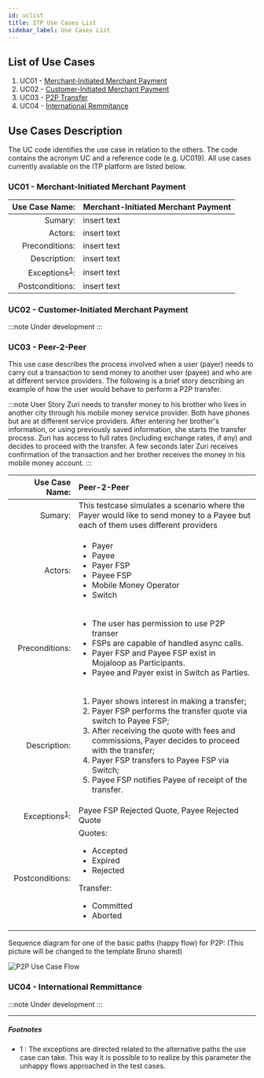 ```yaml
---
id: uclist
title: ITP Use Cases List
sidebar_label: Use Cases List
---
```


## List of Use Cases <a name="uc"></a>

1. UC01 - [Merchant-Initiated Merchant Payment](#mimp)
2. UC02 - [Customer-Initiated Merchant Payment](#cimp)
3. UC03 - [P2P Transfer](#p2p)
4. UC04 - [International Remmitance](#ir)

## Use Cases Description <a name="ucdescription"></a>

The UC code identifies the use case in relation to the others. The code contains the acronym UC and a reference code (e.g. UC019). All use cases currently available on the ITP platform are listed below.

### UC01 - Merchant-Initiated Merchant Payment <a name="mimp"></a>

|Use Case Name:| Merchant-Initiated Merchant Payment |
|-:|:-|
|Sumary:| insert text |
|Actors:| insert text |
|Preconditions:| insert text |
|Description:| insert text |
|Exceptions<sup>[1](#exceptions)</sup>:| insert text |
|Postconditions:| insert text |

### UC02 - Customer-Initiated Merchant Payment <a name="cimp"></a>

:::note
Under development
:::

### UC03 - Peer-2-Peer <a name="p2p"></a>

This use case describes the process involved when a user (payer) needs to carry out a transaction to send money to another user (payee) and who are at different service providers. The following is a brief story describing an example of how the user would behave to perform a P2P transfer.

:::note User Story
Zuri needs to transfer money to his brother who lives in another city through his mobile money service provider. Both have phones but are at different service providers. After entering her brother's information, or using previously saved information, she starts the transfer process. Zuri has access to full rates (including exchange rates, if any) and decides to proceed with the transfer. A few seconds later Zuri receives confirmation of the transaction and her brother receives the money in his mobile money account.
:::

|Use Case Name:| Peer-2-Peer |
|-:|:-|
|Sumary:| This testcase simulates a scenario where the Payer would like to send money to a Payee but each of them uses different providers|
|Actors:|<ul><li>Payer</li><li>Payee</li><li>Payer FSP</li><li>Payee FSP</li><li>Mobile Money Operator</li><li>Switch</li></ul>|
|Preconditions:| <ul><li>The user has permission to use P2P transer</li><li>FSPs are capable of handled async calls.</li><li>Payer FSP and Payee FSP exist in Mojaloop as Participants.</li><li>Payee and Payer exist in Switch as Parties.</li></ul> |
|Description:| <ol><li>Payer shows interest in making a transfer;</li><li>Payer FSP performs the transfer quote via switch to Payee FSP;</li><li>After receiving the quote with fees and commissions, Payer decides to proceed with the transfer;</li><li>Payer FSP transfers to Payee FSP via Switch;</li><li>Payee FSP notifies Payee of receipt of the transfer.</li></ol> |
|Exceptions<sup>[1](#exceptions)</sup>:| Payee FSP Rejected Quote, Payee Rejected Quote|
|Postconditions:|Quotes:<ul><li>Accepted</li><li>Expired</li><li>Rejected</li></ul>Transfer:<ul><li>Committed</li><li>Aborted</li></ul>|

Sequence diagram for one of the basic paths (happy flow) for P2P: (This picture will be changed to the template Bruno shared)

![P2P Use Case Flow](/interop-docs/img/p2p-rnd.png)

### UC04 - International Remmittance <a name="ir"></a>

:::note
Under development
:::

---

##### Footnotes

- <a name="exceptions">1 </a>: The exceptions are directed related to the alternative paths the use case can take. This way it is possible to to realize by this parameter the unhappy flows approached in the test cases.
